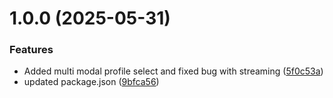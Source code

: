 # 1.0.0 (2025-05-31)


### Features

* Added multi modal profile select and fixed bug with streaming ([5f0c53a](https://github.com/Ikarza/openrouter-cli/commit/5f0c53a3b26617dfe1e7c954527c441a4f2d3655))
* updated package.json ([9bfca56](https://github.com/Ikarza/openrouter-cli/commit/9bfca566393792fd1206bf97b5a0fbc950cd5157))
